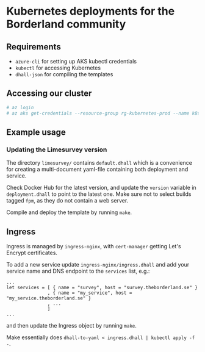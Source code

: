 # Kubernetes deployments for the Borderland community

## Requirements

  * `azure-cli` for setting up AKS kubectl credentials
  * `kubectl` for accessing Kubernetes
  * `dhall-json` for compiling the templates

## Accessing our cluster

```bash
# az login
# az aks get-credentials --resource-group rg-kubernetes-prod --name k8s-main-prod
```

## Example usage

### Updating the Limesurvey version

The directory `limesurvey/` contains `default.dhall` which is a convenience for creating a multi-document yaml-file containing both deployment and service. 

Check Docker Hub for the latest version, and update the `version` variable in `deployment.dhall` to point to the latest one. Make sure not to select builds tagged `fpm`, as they do not contain a web server.

Compile and deploy the template by running `make`.

## Ingress

Ingress is managed by `ingress-nginx`, with `cert-manager` getting Let's Encrypt certificates.

To add a new service update `ingress-nginx/ingress.dhall` and add your service name and DNS endpoint to the `services` list, e.g.:

```dhall
...
let services = [ { name = "survey", host = "survey.theborderland.se" } 
               , { name = "my_service", host = "my_service.theborderland.se" }
               , ...
               ]
...
```

and then update the Ingress object by running `make`.

Make essentially does `dhall-to-yaml < ingress.dhall | kubectl apply -f -`.

